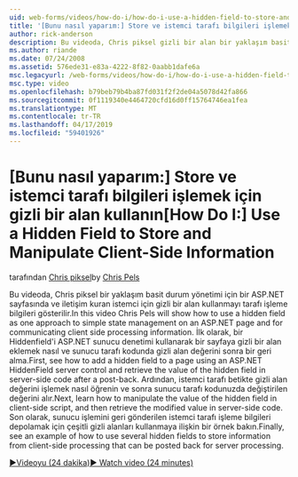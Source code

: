 ```yaml
---
uid: web-forms/videos/how-do-i/how-do-i-use-a-hidden-field-to-store-and-manipulate-client-side-information
title: '[Bunu nasıl yaparım:] Store ve istemci tarafı bilgileri işlemek için gizli bir alan kullanın | Microsoft Docs'
author: rick-anderson
description: Bu videoda, Chris piksel gizli bir alan bir yaklaşım basit durum yönetimi için bir ASP.NET sayfasında ve istemci tarafı iletişim kurmak için olarak nasıl kullanılacağını gösterir...
ms.author: riande
ms.date: 07/24/2008
ms.assetid: 576ede31-e83a-4222-8f82-0aabb1dafe6a
msc.legacyurl: /web-forms/videos/how-do-i/how-do-i-use-a-hidden-field-to-store-and-manipulate-client-side-information
msc.type: video
ms.openlocfilehash: b79beb79b4ba87fd031f2f2de04a5078d42fa866
ms.sourcegitcommit: 0f1119340e4464720cfd16d0ff15764746ea1fea
ms.translationtype: MT
ms.contentlocale: tr-TR
ms.lasthandoff: 04/17/2019
ms.locfileid: "59401926"
---
```

# <a name="how-do-i-use-a-hidden-field-to-store-and-manipulate-client-side-information"></a><span data-ttu-id="8ea66-103">[Bunu nasıl yaparım:] Store ve istemci tarafı bilgileri işlemek için gizli bir alan kullanın</span><span class="sxs-lookup"><span data-stu-id="8ea66-103">[How Do I:] Use a Hidden Field to Store and Manipulate Client-Side Information</span></span>

<span data-ttu-id="8ea66-104">tarafından [Chris piksel](https://twitter.com/chrispels)</span><span class="sxs-lookup"><span data-stu-id="8ea66-104">by [Chris Pels](https://twitter.com/chrispels)</span></span>

<span data-ttu-id="8ea66-105">Bu videoda, Chris piksel bir yaklaşım basit durum yönetimi için bir ASP.NET sayfasında ve iletişim kuran istemci için gizli bir alan kullanmayı tarafı işleme bilgileri gösterilir.</span><span class="sxs-lookup"><span data-stu-id="8ea66-105">In this video Chris Pels will show how to use a hidden field as one approach to simple state management on an ASP.NET page and for communicating client side processing information.</span></span> <span data-ttu-id="8ea66-106">İlk olarak, bir Hiddenfield'i ASP.NET sunucu denetimi kullanarak bir sayfaya gizli bir alan eklemek nasıl ve sunucu tarafı kodunda gizli alan değerini sonra bir geri alma.</span><span class="sxs-lookup"><span data-stu-id="8ea66-106">First, see how to add a hidden field to a page using an ASP.NET HiddenField server control and retrieve the value of the hidden field in server-side code after a post-back.</span></span> <span data-ttu-id="8ea66-107">Ardından, istemci tarafı betikte gizli alan değerini işlemek nasıl öğrenin ve sonra sunucu tarafı kodunuzda değiştirilen değerini alır.</span><span class="sxs-lookup"><span data-stu-id="8ea66-107">Next, learn how to manipulate the value of the hidden field in client-side script, and then retrieve the modified value in server-side code.</span></span> <span data-ttu-id="8ea66-108">Son olarak, sunucu işlemini geri gönderilen istemci tarafı işleme bilgileri depolamak için çeşitli gizli alanları kullanmaya ilişkin bir örnek bakın.</span><span class="sxs-lookup"><span data-stu-id="8ea66-108">Finally, see an example of how to use several hidden fields to store information from client-side processing that can be posted back for server processing.</span></span>

[<span data-ttu-id="8ea66-109">&#9654;Videoyu (24 dakika)</span><span class="sxs-lookup"><span data-stu-id="8ea66-109">&#9654; Watch video (24 minutes)</span></span>](https://channel9.msdn.com/Blogs/ASP-NET-Site-Videos/how-do-i-use-a-hidden-field-to-store-and-manipulate-client-side-information)
